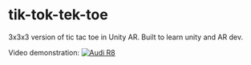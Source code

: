 # tik-tok-tek-toe
3x3x3 version of tic tac toe in Unity AR. Built to learn unity and AR dev.

Video demonstration:
[![Audi R8](http://img.youtube.com/vi/01-FdGS-E2Y/0.jpg)](https://www.youtube.com/watch?v=01-FdGS-E2Y "TTTT Demo")
